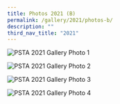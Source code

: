 ```yaml
---
title: Photos 2021 (B)
permalink: /gallery/2021/photos-b/
description: ""
third_nav_title: "2021"
---
```

![PSTA 2021 Gallery Photo 1](/images/Photos%202021/2021-president-1.jpg) 

![PSTA 2021 Gallery Photo 2](/images/Photos%202021/2021-president-2.jpg)

![PSTA 2021 Gallery Photo 3](/images/Photos%202021/2021-psta-1.jpg)

![PSTA 2021 Gallery Photo 4](/images/Photos%202021/2021-psa-1.jpg)